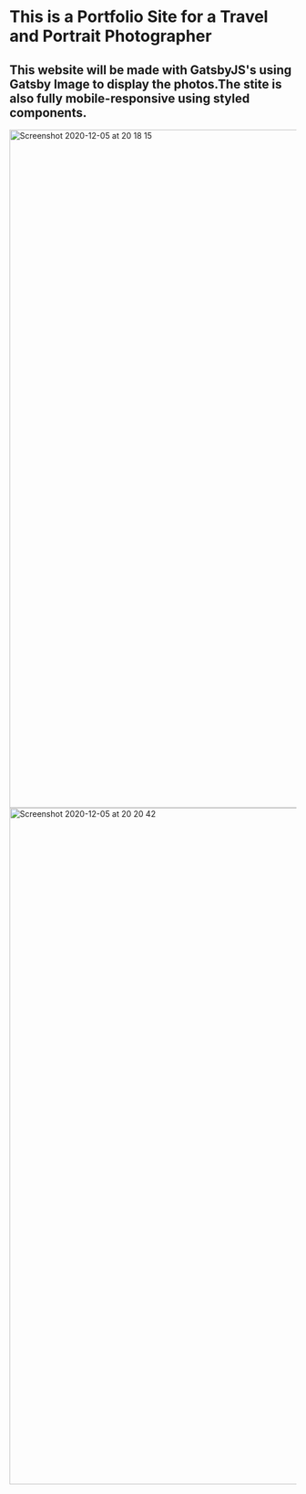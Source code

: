# This is a Portfolio Site for a Travel and Portrait Photographer

## This website will be made with GatsbyJS's using Gatsby Image to display the photos.The stite is also fully mobile-responsive using styled components.



<img width="1189" alt="Screenshot 2020-12-05 at 20 18 15" src="https://user-images.githubusercontent.com/71759511/101262482-0f0a6300-3737-11eb-8666-0cbf6546f39f.png">



<img width="1186" alt="Screenshot 2020-12-05 at 20 20 42" src="https://user-images.githubusercontent.com/71759511/101262557-a1ab0200-3737-11eb-9c84-9fda68609136.png">

